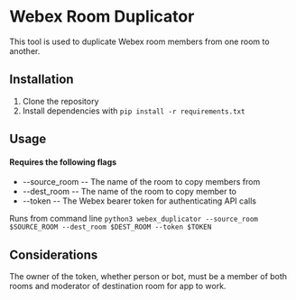 # Webex Room Duplicator

This tool is used to duplicate Webex room members from one room to another.

## Installation

1. Clone the repository
2. Install dependencies with `pip install -r requirements.txt`


## Usage

#### Requires the following flags

* --source_room -- The name of the room to copy members from
* --dest_room -- The name of the room to copy member to
* --token -- The Webex bearer token for authenticating API calls

Runs from command line `python3 webex_duplicator --source_room $SOURCE_ROOM --dest_room $DEST_ROOM --token $TOKEN`

## Considerations

The owner of the token, whether person or bot, must be a member of both rooms and moderator of destination room for app to work.